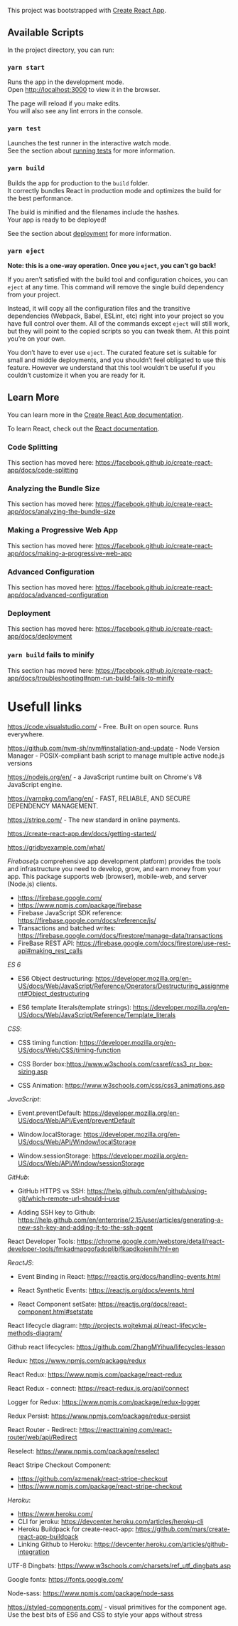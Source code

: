 This project was bootstrapped with [Create React App](https://github.com/facebook/create-react-app).

## Available Scripts

In the project directory, you can run:

### `yarn start`

Runs the app in the development mode.<br />
Open [http://localhost:3000](http://localhost:3000) to view it in the browser.

The page will reload if you make edits.<br />
You will also see any lint errors in the console.

### `yarn test`

Launches the test runner in the interactive watch mode.<br />
See the section about [running tests](https://facebook.github.io/create-react-app/docs/running-tests) for more information.

### `yarn build`

Builds the app for production to the `build` folder.<br />
It correctly bundles React in production mode and optimizes the build for the best performance.

The build is minified and the filenames include the hashes.<br />
Your app is ready to be deployed!

See the section about [deployment](https://facebook.github.io/create-react-app/docs/deployment) for more information.

### `yarn eject`

**Note: this is a one-way operation. Once you `eject`, you can’t go back!**

If you aren’t satisfied with the build tool and configuration choices, you can `eject` at any time. This command will remove the single build dependency from your project.

Instead, it will copy all the configuration files and the transitive dependencies (Webpack, Babel, ESLint, etc) right into your project so you have full control over them. All of the commands except `eject` will still work, but they will point to the copied scripts so you can tweak them. At this point you’re on your own.

You don’t have to ever use `eject`. The curated feature set is suitable for small and middle deployments, and you shouldn’t feel obligated to use this feature. However we understand that this tool wouldn’t be useful if you couldn’t customize it when you are ready for it.

## Learn More

You can learn more in the [Create React App documentation](https://facebook.github.io/create-react-app/docs/getting-started).

To learn React, check out the [React documentation](https://reactjs.org/).

### Code Splitting

This section has moved here: https://facebook.github.io/create-react-app/docs/code-splitting

### Analyzing the Bundle Size

This section has moved here: https://facebook.github.io/create-react-app/docs/analyzing-the-bundle-size

### Making a Progressive Web App

This section has moved here: https://facebook.github.io/create-react-app/docs/making-a-progressive-web-app

### Advanced Configuration

This section has moved here: https://facebook.github.io/create-react-app/docs/advanced-configuration

### Deployment

This section has moved here: https://facebook.github.io/create-react-app/docs/deployment

### `yarn build` fails to minify

This section has moved here: https://facebook.github.io/create-react-app/docs/troubleshooting#npm-run-build-fails-to-minify

# Usefull links

https://code.visualstudio.com/ - Free. Built on open source. Runs everywhere.

https://github.com/nvm-sh/nvm#installation-and-update - Node Version Manager - POSIX-compliant bash script to manage multiple active node.js versions

https://nodejs.org/en/ - a JavaScript runtime built on Chrome's V8 JavaScript engine.

https://yarnpkg.com/lang/en/ - FAST, RELIABLE, AND SECURE DEPENDENCY MANAGEMENT.

https://stripe.com/ - The new standard in online payments.

https://create-react-app.dev/docs/getting-started/

https://gridbyexample.com/what/

_Firebase_(a comprehensive app development platform) provides the tools and infrastructure you need to develop, grow, and earn money from your app. This package supports web (browser), mobile-web, and server (Node.js) clients.

- https://firebase.google.com/
- https://www.npmjs.com/package/firebase
- Firebase JavaScript SDK reference: https://firebase.google.com/docs/reference/js/
- Transactions and batched writes: https://firebase.google.com/docs/firestore/manage-data/transactions
- FireBase REST API: https://firebase.google.com/docs/firestore/use-rest-api#making_rest_calls

_ES 6_

- ES6 Object destructuring: https://developer.mozilla.org/en-US/docs/Web/JavaScript/Reference/Operators/Destructuring_assignment#Object_destructuring

- ES6 template literals(template strings): https://developer.mozilla.org/en-US/docs/Web/JavaScript/Reference/Template_literals

_CSS_:

- CSS timing function: https://developer.mozilla.org/en-US/docs/Web/CSS/timing-function

- CSS Border box:https://www.w3schools.com/cssref/css3_pr_box-sizing.asp
  
- CSS Animation: https://www.w3schools.com/css/css3_animations.asp
  
_JavaScript_:

- Event.preventDefault: https://developer.mozilla.org/en-US/docs/Web/API/Event/preventDefault

- Window.localStorage: https://developer.mozilla.org/en-US/docs/Web/API/Window/localStorage

- Window.sessionStorage: https://developer.mozilla.org/en-US/docs/Web/API/Window/sessionStorage

_GitHub_:

- GitHub HTTPS vs SSH: https://help.github.com/en/github/using-git/which-remote-url-should-i-use

- Adding SSH key to Github: https://help.github.com/en/enterprise/2.15/user/articles/generating-a-new-ssh-key-and-adding-it-to-the-ssh-agent

React Developer Tools: https://chrome.google.com/webstore/detail/react-developer-tools/fmkadmapgofadopljbjfkapdkoienihi?hl=en

_ReactJS_:

- Event Binding in React: https://reactjs.org/docs/handling-events.html

- React Synthetic Events: https://reactjs.org/docs/events.html

- React Component setSate: https://reactjs.org/docs/react-component.html#setstate

React lifecycle diagram: http://projects.wojtekmaj.pl/react-lifecycle-methods-diagram/

Github react lifecycles: https://github.com/ZhangMYihua/lifecycles-lesson

Redux: https://www.npmjs.com/package/redux

React Redux: https://www.npmjs.com/package/react-redux

React Redux - connect: https://react-redux.js.org/api/connect

Logger for Redux: https://www.npmjs.com/package/redux-logger

Redux Persist: https://www.npmjs.com/package/redux-persist

React Router - Redirect: https://reacttraining.com/react-router/web/api/Redirect

Reselect: https://www.npmjs.com/package/reselect

React Stripe Checkout Component:

- https://github.com/azmenak/react-stripe-checkout
- https://www.npmjs.com/package/react-stripe-checkout

_Heroku_:

- https://www.heroku.com/
- CLI for jeroku: https://devcenter.heroku.com/articles/heroku-cli
- Heroku Buildpack for create-react-app: https://github.com/mars/create-react-app-buildpack
- Linking Github to Heroku: https://devcenter.heroku.com/articles/github-integration

UTF-8 Dingbats: https://www.w3schools.com/charsets/ref_utf_dingbats.asp

Google fonts: https://fonts.google.com/

Node-sass: https://www.npmjs.com/package/node-sass

https://styled-components.com/ - visual primitives for the component age.
Use the best bits of ES6 and CSS to style your apps without stress
